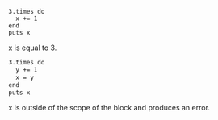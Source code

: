 ```x = 0
3.times do
  x += 1
end
puts x
```

x is equal to 3.


```y = 0
3.times do
  y += 1
  x = y
end
puts x
```

x is outside of the scope of the block and produces an error.
